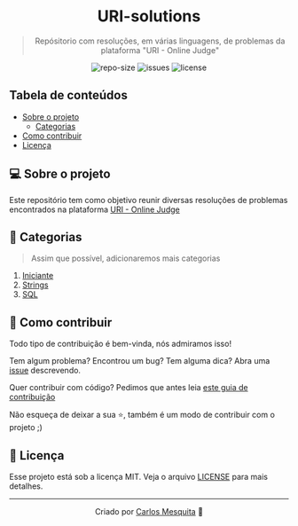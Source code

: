 <div align="center">
  <h1>
    URI-solutions
  </h1>
  <blockquote>
    Repósitorio com resoluções, em várias linguagens, de problemas da plataforma "URI - Online Judge"
  </blockquote>
  <div id="badges">
    <img src="https://img.shields.io/github/repo-size/carlos3g/URI-solutions?color=4000FF" alt="repo-size" />
    <img src="https://img.shields.io/github/issues-raw/carlos3g/URI-solutions?color=4000FF" alt="issues" />
    <img src="https://img.shields.io/badge/license-MIT-4000FF" alt="license" />
  </div>
</div>

## Tabela de conteúdos

- [Sobre o projeto](#-sobre-o-projeto)
  - [Categorias](#-categorias)
- [Como contribuir](#-como-contribuir)
- [Licença](#-licença)

## 💻 Sobre o projeto

Este repositório tem como objetivo reunir diversas resoluções de problemas encontrados na plataforma [URI - Online Judge](https://www.urionlinejudge.com.br)

## 🚀 Categorias

> Assim que possível, adicionaremos mais categorias

1.  [Iniciante](categorias/iniciante#iniciante)
2.  [Strings](categorias/strings#strings)
3.  [SQL](categorias/sql#sql)

## 🤝 Como contribuir

Todo tipo de contribuição é bem-vinda, nós admiramos isso!

Tem algum problema? Encontrou um bug? Tem alguma dica? Abra uma [issue](https://github.com/carlos3g/URI-solutions/issues) descrevendo.

Quer contribuir com código? Pedimos que antes leia [este guia de contribuição](https://github.com/firstcontributions/first-contributions)

Não esqueça de deixar a sua ⭐, também é um modo de contribuir com o projeto ;)

## 📝 Licença

Esse projeto está sob a licença MIT. Veja o arquivo [LICENSE](LICENSE) para mais detalhes.

---

<div align="center">

Criado por [Carlos Mesquita](https://github.com/carlos3g) 💜

</div>
